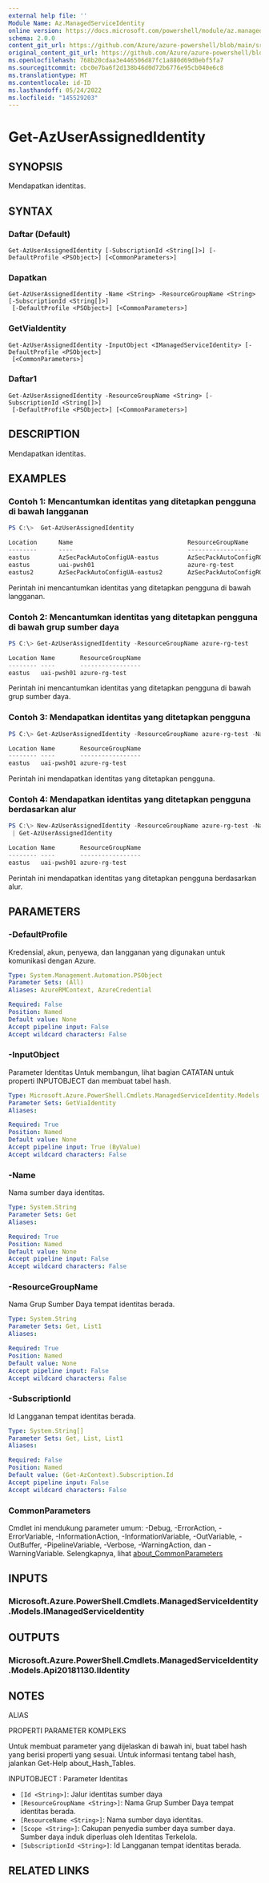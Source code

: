 ```yaml
---
external help file: ''
Module Name: Az.ManagedServiceIdentity
online version: https://docs.microsoft.com/powershell/module/az.managedserviceidentity/get-azuserassignedidentity
schema: 2.0.0
content_git_url: https://github.com/Azure/azure-powershell/blob/main/src/ManagedServiceIdentity/help/Get-AzUserAssignedIdentity.md
original_content_git_url: https://github.com/Azure/azure-powershell/blob/main/src/ManagedServiceIdentity/help/Get-AzUserAssignedIdentity.md
ms.openlocfilehash: 768b20cdaa3e446506d87fc1a880d69d0ebf5fa7
ms.sourcegitcommit: cbc0e7ba6f2d138b46d0d72b6776e95cb040e6c8
ms.translationtype: MT
ms.contentlocale: id-ID
ms.lasthandoff: 05/24/2022
ms.locfileid: "145529203"
---
```

# Get-AzUserAssignedIdentity

## SYNOPSIS
Mendapatkan identitas.

## SYNTAX

### Daftar (Default)
```
Get-AzUserAssignedIdentity [-SubscriptionId <String[]>] [-DefaultProfile <PSObject>] [<CommonParameters>]
```

### Dapatkan
```
Get-AzUserAssignedIdentity -Name <String> -ResourceGroupName <String> [-SubscriptionId <String[]>]
 [-DefaultProfile <PSObject>] [<CommonParameters>]
```

### GetViaIdentity
```
Get-AzUserAssignedIdentity -InputObject <IManagedServiceIdentity> [-DefaultProfile <PSObject>]
 [<CommonParameters>]
```

### Daftar1
```
Get-AzUserAssignedIdentity -ResourceGroupName <String> [-SubscriptionId <String[]>]
 [-DefaultProfile <PSObject>] [<CommonParameters>]
```

## DESCRIPTION
Mendapatkan identitas.

## EXAMPLES

### Contoh 1: Mencantumkan identitas yang ditetapkan pengguna di bawah langganan
```powershell
PS C:\>  Get-AzUserAssignedIdentity

Location      Name                                ResourceGroupName
--------      ----                                -----------------
eastus        AzSecPackAutoConfigUA-eastus        AzSecPackAutoConfigRG
eastus        uai-pwsh01                          azure-rg-test
eastus2       AzSecPackAutoConfigUA-eastus2       AzSecPackAutoConfigRG
```

Perintah ini mencantumkan identitas yang ditetapkan pengguna di bawah langganan.

### Contoh 2: Mencantumkan identitas yang ditetapkan pengguna di bawah grup sumber daya
```powershell
PS C:\> Get-AzUserAssignedIdentity -ResourceGroupName azure-rg-test

Location Name       ResourceGroupName
-------- ----       -----------------
eastus   uai-pwsh01 azure-rg-test
```

Perintah ini mencantumkan identitas yang ditetapkan pengguna di bawah grup sumber daya.

### Contoh 3: Mendapatkan identitas yang ditetapkan pengguna
```powershell
PS C:\> Get-AzUserAssignedIdentity -ResourceGroupName azure-rg-test -Name uai-pwsh01

Location Name       ResourceGroupName
-------- ----       -----------------
eastus   uai-pwsh01 azure-rg-test
```

Perintah ini mendapatkan identitas yang ditetapkan pengguna.

### Contoh 4: Mendapatkan identitas yang ditetapkan pengguna berdasarkan alur
```powershell
PS C:\> New-AzUserAssignedIdentity -ResourceGroupName azure-rg-test -Name uai-pwsh01 -Location eastus
 | Get-AzUserAssignedIdentity

Location Name       ResourceGroupName
-------- ----       -----------------
eastus   uai-pwsh01 azure-rg-test
```

Perintah ini mendapatkan identitas yang ditetapkan pengguna berdasarkan alur.

## PARAMETERS

### -DefaultProfile
Kredensial, akun, penyewa, dan langganan yang digunakan untuk komunikasi dengan Azure.

```yaml
Type: System.Management.Automation.PSObject
Parameter Sets: (All)
Aliases: AzureRMContext, AzureCredential

Required: False
Position: Named
Default value: None
Accept pipeline input: False
Accept wildcard characters: False
```

### -InputObject
Parameter Identitas Untuk membangun, lihat bagian CATATAN untuk properti INPUTOBJECT dan membuat tabel hash.

```yaml
Type: Microsoft.Azure.PowerShell.Cmdlets.ManagedServiceIdentity.Models.IManagedServiceIdentity
Parameter Sets: GetViaIdentity
Aliases:

Required: True
Position: Named
Default value: None
Accept pipeline input: True (ByValue)
Accept wildcard characters: False
```

### -Name
Nama sumber daya identitas.

```yaml
Type: System.String
Parameter Sets: Get
Aliases:

Required: True
Position: Named
Default value: None
Accept pipeline input: False
Accept wildcard characters: False
```

### -ResourceGroupName
Nama Grup Sumber Daya tempat identitas berada.

```yaml
Type: System.String
Parameter Sets: Get, List1
Aliases:

Required: True
Position: Named
Default value: None
Accept pipeline input: False
Accept wildcard characters: False
```

### -SubscriptionId
Id Langganan tempat identitas berada.

```yaml
Type: System.String[]
Parameter Sets: Get, List, List1
Aliases:

Required: False
Position: Named
Default value: (Get-AzContext).Subscription.Id
Accept pipeline input: False
Accept wildcard characters: False
```

### CommonParameters
Cmdlet ini mendukung parameter umum: -Debug, -ErrorAction, -ErrorVariable, -InformationAction, -InformationVariable, -OutVariable, -OutBuffer, -PipelineVariable, -Verbose, -WarningAction, dan -WarningVariable. Selengkapnya, lihat [about_CommonParameters](http://go.microsoft.com/fwlink/?LinkID=113216)

## INPUTS

### Microsoft.Azure.PowerShell.Cmdlets.ManagedServiceIdentity.Models.IManagedServiceIdentity

## OUTPUTS

### Microsoft.Azure.PowerShell.Cmdlets.ManagedServiceIdentity.Models.Api20181130.IIdentity

## NOTES

ALIAS

PROPERTI PARAMETER KOMPLEKS

Untuk membuat parameter yang dijelaskan di bawah ini, buat tabel hash yang berisi properti yang sesuai. Untuk informasi tentang tabel hash, jalankan Get-Help about_Hash_Tables.


INPUTOBJECT <IManagedServiceIdentity>: Parameter Identitas
  - `[Id <String>]`: Jalur identitas sumber daya
  - `[ResourceGroupName <String>]`: Nama Grup Sumber Daya tempat identitas berada.
  - `[ResourceName <String>]`: Nama sumber daya identitas.
  - `[Scope <String>]`: Cakupan penyedia sumber daya sumber daya. Sumber daya induk diperluas oleh Identitas Terkelola.
  - `[SubscriptionId <String>]`: Id Langganan tempat identitas berada.

## RELATED LINKS

